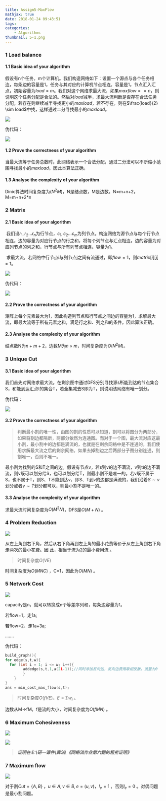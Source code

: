 ```yaml
---
title: Assign5-MaxFlow
mathjax: true
date: 2018-01-24 09:43:51
tags:
categories:
	- Algorithms
thumbnail: 5-1.png
---
```


### 1 Load balance

#### 1.1 Basic idea of your algorithm

​	假设有n个任务，m个计算机。我们构造网络如下：设置一个源点与各个任务相连，每条边的容量是1，任务与其对应的计算机节点相连，容量是1，节点汇入汇点，初始容量为$load=m$。我们对这个网络求最大流，如果$maxflow==n$，则说明这个任务分配是合法的。然后对$load$减半，求最大流判断是否存在合法任务分配，若存在则继续减半寻找更小的$maxload$，若不存在，则在$\frac{load}{2} \sim load$中找，这样通过二分寻找最小的$maxload$。

![](Assign5-MaxFlow/20190114111417.png)

伪代码：

![](Assign5-MaxFlow/20190114111439.png)

#### 1.2 Prove the correctness of your algorithm

当最大流等于任务总数时，此网络表示一个合法分配，通过二分法可以不断缩小范围寻找最小的$maxload$。因此本算法正确。

#### 1.3 Analyse the complexity of your algorithm

Dinic算法时间复杂度为$(N^2M)$，N是结点数，M是边数。N=m+n+2，M=m+n+2*n

### 2 Matrix 

#### 2.1 Basic idea of your algorithm

​	我们设$r_1,r_2...r_n$为行节点，$c_1,c_2...c_m$为列节点。构造网络为源节点与每个行节点相连，边的容量为对应行节点的行之和，将每个列节点与汇点相连，边的容量为对应列节点的列之和，行节点与所有列节点相连，容量为1。

​	 求最大流，若网络中行节点i与列节点j之间有流通过，即$flow=1$，则$matrix[i][j]=1$。

![](Assign5-MaxFlow/20190114111447.png)

伪代码：

![](Assign5-MaxFlow/20190114111457.png)

#### 2.2 Prove the correctness of your algorithm 

矩阵上每个元素最大为1，因此构造列节点和行节点之间边的容量为1，求解最大流，即最大流等于所有元素之和，满足行之和、列之和的条件。因此算法正确。

#### 2.3 Analyse the complexity of your algorithm

结点数N为$n + m +2$，边数M为$n \times m$，时间复杂度为$O(N^2M)$。

### 3 Unique Cut

#### 3.1 Basic idea of your algorithm

我们首先对网络求最大流，在剩余图中通过DFS分别寻找源s所能到达的节点集合S，和能到达汇点t的集合T，若全集减去S即为T，则说明该网络有唯一划分。

伪代码：

![](Assign5-MaxFlow/20190114111507.png)

#### 3.2 Prove the correctness of your algorithm

> 判断最小割的唯一性，由图的割的性质可以知道，割可以将图分为两部分，如果将割边都隔断，两部分依然为连通图。而对于一个图，最大流对应这最小割，最小割中的边都是满流的，也就是在剩余网络中是不连通的，我们使用求解最大流之后的剩余网络，如果去掉割边之后两部分子图分别连通，则割唯一，否则不唯一。 

最小割为找到的S和T之间的边。假设有节点v，若s到v的边不满流，v到t的边不满流，则v既可以划分给S，也可以划分给T，则最小割不是唯一的。若v既不属于S，也不属于T，则S、T不能到达v，即S、T到v的边都是满流的，我们沿着$S\sim v$划分或者$v \sim T$划分都可以，则最小割不是唯一的。

#### 3.3 Analyse the complexity of your algorithm

求最大流时间复杂度为$O(M^2N)$，DFS是$O(M+N)$ 。

### 4 Problem Reduction 

![](Assign5-MaxFlow/20190114111521.png)

从左上角到右下角，然后从右下角再到左上角的最小花费等价于从左上角到右下角走两次的最小花费。因
此，相当于流为2的最小费用流 。

> 时间复杂度$O(VE)$

时间复杂度为$O(MNC)$ ，C=1，因此为$O(MN)$ 。

### 5 Network Cost 

![](Assign5-MaxFlow/20190114111534.png)

capacity是n，就可以转换成n个等差序列和，每条边容量为1。

若flow=1，走1a;

若flow=2，走1a+3a;

.......

伪代码：

```c
build_graph(){
for edge(s,t,w){
  for (int i = 1; i <= w; i++){
		addedge(s,t,1,a(2i‐1));//同时添加反向边，反向边费用取相反数，流量为0
  		}
	}
} 
ans = min_cost_max_flow(s,t); 
```

> 时间复杂度$O(fVE)，E=\sum w_i$ 。

边数从M->fM，f是流的大小，时间复杂度为$O(fMN)$ 。

### 6 Maximum Cohesiveness 

![](Assign5-MaxFlow/20190114111546.png)

![](Assign5-MaxFlow/20190114111557.png)

> ***证明在  E:\研一课件\算法\《网络流作业第六题的粗劣证明》***

### 7 Maximum flow 

![](Assign5-MaxFlow/20190114111607.png)

对于割$Cut=\{A,B\}$ ，$u \in A,v \in B,e=(u,v)，l_e=1$ ，否则$l_e=0$ 。对偶问题是最小割问题。 
